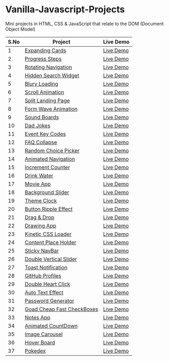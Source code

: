 # Vanilla-Javascript-Projects

Mini projects in HTML, CSS &amp; JavaScript that relate to the DOM (Document Object Model)

| S.No | Project                                                                                                                                 | Live Demo                                                                                                    |
|------|-----------------------------------------------------------------------------------------------------------------------------------------|--------------------------------------------------------------------------------------------------------------|
| 1    | [Expanding Cards](https://github.com/SAIPRANAY-GANGULA/Vanilla-Javascript-Projects/tree/main/1.expanding-cards)                         | [Live Demo](https://saipranay-gangula.github.io/Vanilla-Javascript-Projects/1.expanding-cards/)              |
| 2    | [Progress Steps](https://github.com/SAIPRANAY-GANGULA/Vanilla-Javascript-Projects/tree/main/2.progress-steps)                           | [Live Demo](https://saipranay-gangula.github.io/Vanilla-Javascript-Projects/2.progress-steps/)               |
| 3    | [Rotating Navigation](https://github.com/SAIPRANAY-GANGULA/Vanilla-Javascript-Projects/tree/main/3.rotating-navigation)                 | [Live Demo](https://saipranay-gangula.github.io/Vanilla-Javascript-Projects/3.rotating-navigation/)          |
| 4    | [Hidden Search Widget](https://github.com/SAIPRANAY-GANGULA/Vanilla-Javascript-Projects/tree/main/4.hidden-search-widget)               | [Live Demo](https://saipranay-gangula.github.io/Vanilla-Javascript-Projects/4.hidden-search-widget/)         |
| 5    | [Blury Loading](https://github.com/SAIPRANAY-GANGULA/Vanilla-Javascript-Projects/tree/main/5.blurry-loading)                            | [Live Demo](https://saipranay-gangula.github.io/Vanilla-Javascript-Projects/5.blurry-loading/)               |
| 6    | [Scroll Animation](https://github.com/SAIPRANAY-GANGULA/Vanilla-Javascript-Projects/tree/main/6.scroll-animation)                       | [Live Demo](https://saipranay-gangula.github.io/Vanilla-Javascript-Projects/6.scroll-animation/)             |
| 7    | [Split Landing Page](https://github.com/SAIPRANAY-GANGULA/Vanilla-Javascript-Projects/tree/main/7.split-landing-page)                   | [Live Demo](https://saipranay-gangula.github.io/Vanilla-Javascript-Projects/7.split-landing-page/)           |
| 8    | [Form Wave Animation](https://github.com/SAIPRANAY-GANGULA/Vanilla-Javascript-Projects/tree/main/8.form-wave-animation)                 | [Live Demo](https://saipranay-gangula.github.io/Vanilla-Javascript-Projects/8.form-wave-animation/)          |
| 9    | [Sound Boards](https://github.com/SAIPRANAY-GANGULA/Vanilla-Javascript-Projects/tree/main/9.sound-boards)                               | [Live Demo](https://saipranay-gangula.github.io/Vanilla-Javascript-Projects/9.sound-boards/)                 |
| 10   | [Dad Jokes](https://github.com/SAIPRANAY-GANGULA/Vanilla-Javascript-Projects/tree/main/10.dad-jokes)                                    | [Live Demo](https://saipranay-gangula.github.io/Vanilla-Javascript-Projects/10.dad-jokes/)                   |
| 11   | [Event Key Codes](https://github.com/SAIPRANAY-GANGULA/Vanilla-Javascript-Projects/tree/main/11.event-key-codes)                        | [Live Demo](https://saipranay-gangula.github.io/Vanilla-Javascript-Projects/11.event-key-codes/)             |
| 12   | [FAQ Collapse](https://github.com/SAIPRANAY-GANGULA/Vanilla-Javascript-Projects/tree/main/12.faq-collapse)                              | [Live Demo](https://saipranay-gangula.github.io/Vanilla-Javascript-Projects/12.faq-collapse/)                |
| 13   | [Random Choice Picker](https://github.com/SAIPRANAY-GANGULA/Vanilla-Javascript-Projects/tree/main/13.random-choice-picker)              | [Live Demo](https://saipranay-gangula.github.io/Vanilla-Javascript-Projects/13.random-choice-picker/)        |
| 14   | [Animated Navigation](https://github.com/SAIPRANAY-GANGULA/Vanilla-Javascript-Projects/tree/main/14.animated-navigation)                | [Live Demo](https://saipranay-gangula.github.io/Vanilla-Javascript-Projects/14.animated-navigation/)         |
| 15   | [Increment Counter](https://github.com/SAIPRANAY-GANGULA/Vanilla-Javascript-Projects/tree/main/15.increment-counter)                    | [Live Demo](https://saipranay-gangula.github.io/Vanilla-Javascript-Projects/15.increment-counter/)           |
| 16   | [Drink Water](https://github.com/SAIPRANAY-GANGULA/Vanilla-Javascript-Projects/tree/main/16.drink-water)                                | [Live Demo](https://saipranay-gangula.github.io/Vanilla-Javascript-Projects/16.drink-water/)                 |
| 17   | [Movie App](https://github.com/SAIPRANAY-GANGULA/Vanilla-Javascript-Projects/tree/main/17.movie-app)                                    | [Live Demo](https://saipranay-gangula.github.io/Vanilla-Javascript-Projects/17.movie-app/)                   |
| 18   | [Background Slider](https://github.com/SAIPRANAY-GANGULA/Vanilla-Javascript-Projects/tree/main/18.background-slider)                    | [Live Demo](https://saipranay-gangula.github.io/Vanilla-Javascript-Projects/18.background-slider/)           |
| 19   | [Theme Clock](https://github.com/SAIPRANAY-GANGULA/Vanilla-Javascript-Projects/tree/main/19.theme-clock)                                | [Live Demo](https://saipranay-gangula.github.io/Vanilla-Javascript-Projects/19.theme-clock/)                 |
| 20   | [Button Ripple Effect](https://github.com/SAIPRANAY-GANGULA/Vanilla-Javascript-Projects/tree/main/20.button-ripple-effect)              | [Live Demo](https://saipranay-gangula.github.io/Vanilla-Javascript-Projects/20.button-ripple-effect/)        |
| 21   | [Drag & Drop](https://github.com/SAIPRANAY-GANGULA/Vanilla-Javascript-Projects/tree/main/21.drag-&-drop)                                | [Live Demo](https://saipranay-gangula.github.io/Vanilla-Javascript-Projects/21.drag-&-drop/)                 |
| 22   | [Drawing App](https://github.com/SAIPRANAY-GANGULA/Vanilla-Javascript-Projects/tree/main/22.drawing-app)                                | [Live Demo](https://saipranay-gangula.github.io/Vanilla-Javascript-Projects/22.drawing-app/)                 |
| 23   | [Kinetic CSS Loader](https://github.com/SAIPRANAY-GANGULA/Vanilla-Javascript-Projects/tree/main/23.kinetic-css-loader)                  | [Live Demo](https://saipranay-gangula.github.io/Vanilla-Javascript-Projects/23.kinetic-css-loader/)          |
| 24   | [Content Place Holder](https://github.com/SAIPRANAY-GANGULA/Vanilla-Javascript-Projects/tree/main/24.content-placeholder)               | [Live Demo](https://saipranay-gangula.github.io/Vanilla-Javascript-Projects/24.content-placeholder/)         |
| 25   | [Sticky NavBar](https://github.com/SAIPRANAY-GANGULA/Vanilla-Javascript-Projects/tree/main/25.sticky-navbar)                            | [Live Demo](https://saipranay-gangula.github.io/Vanilla-Javascript-Projects/25.sticky-navbar/)               |
| 26   | [Double Vertical Slider](https://github.com/SAIPRANAY-GANGULA/Vanilla-Javascript-Projects/tree/main/26.double-vertical-slider)          | [Live Demo](https://saipranay-gangula.github.io/Vanilla-Javascript-Projects/26.double-vertical-slider/)      |
| 27   | [Toast Notification](https://github.com/SAIPRANAY-GANGULA/Vanilla-Javascript-Projects/tree/main/27.toast-notification)                  | [Live Demo](https://saipranay-gangula.github.io/Vanilla-Javascript-Projects/27.toast-notification/)          |
| 28   | [GitHub Profiles](https://github.com/SAIPRANAY-GANGULA/Vanilla-Javascript-Projects/tree/main/28.github-profiles)                        | [Live Demo](https://saipranay-gangula.github.io/Vanilla-Javascript-Projects/28.github-profiles/)             |
| 29   | [Double Heart Click](https://github.com/SAIPRANAY-GANGULA/Vanilla-Javascript-Projects/tree/main/29.double-heart-click)                  | [Live Demo](https://saipranay-gangula.github.io/Vanilla-Javascript-Projects/29.double-heart-click/)          |
| 30   | [Auto Text Effect](https://github.com/SAIPRANAY-GANGULA/Vanilla-Javascript-Projects/tree/main/30.auto-text-effect)                      | [Live Demo](https://saipranay-gangula.github.io/Vanilla-Javascript-Projects/30.auto-text-effect/)            |
| 31   | [Password Generator](https://github.com/SAIPRANAY-GANGULA/Vanilla-Javascript-Projects/tree/main/31.passowrd-generator)                  | [Live Demo](https://saipranay-gangula.github.io/Vanilla-Javascript-Projects/31.passowrd-generator/)          |
| 32   | [Goad Cheap Fast CheckBoxes](https://github.com/SAIPRANAY-GANGULA/Vanilla-Javascript-Projects/tree/main/32.good-cheap-fast-checkboxes)  | [Live Demo](https://saipranay-gangula.github.io/Vanilla-Javascript-Projects/32.good-cheap-fast-checkboxes/)  |
| 33   | [Notes App](https://github.com/SAIPRANAY-GANGULA/Vanilla-Javascript-Projects/tree/main/33.notes-app)                                    | [Live Demo](https://saipranay-gangula.github.io/Vanilla-Javascript-Projects/33.notes-app/)                   |
| 34   | [Animated CountDown](https://github.com/SAIPRANAY-GANGULA/Vanilla-Javascript-Projects/tree/main/34.animated-countdown)                  | [Live Demo](https://saipranay-gangula.github.io/Vanilla-Javascript-Projects/34.animated-countdown/)          |
| 35   | [Image Carousel](https://github.com/SAIPRANAY-GANGULA/Vanilla-Javascript-Projects/tree/main/35.image-carousel)                          | [Live Demo](https://saipranay-gangula.github.io/Vanilla-Javascript-Projects/35.image-carousel/)              |
| 36   | [Hover Board](https://github.com/SAIPRANAY-GANGULA/Vanilla-Javascript-Projects/tree/main/36.hover-board)                                | [Live Demo](https://saipranay-gangula.github.io/Vanilla-Javascript-Projects/36.hover-board/)                 |
| 37   | [Pokedex](https://github.com/SAIPRANAY-GANGULA/Vanilla-Javascript-Projects/tree/main/37.pokedex)                                        | [Live Demo](https://saipranay-gangula.github.io/Vanilla-Javascript-Projects/37.pokedex/)                     |
